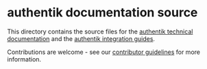 # authentik documentation source

This directory contains the source files for the [authentik technical documentation](https://docs.goauthentik.io/docs?utm_source=github) and the [authentik integration guides](https://docs.goauthentik.io/integrations?utm_source=github).

Contributions are welcome - see our [contributor guidelines](https://docs.goauthentik.io/docs/developer-docs?utm_source=github) for more information.

